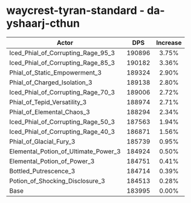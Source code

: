 # waycrest-tyran-standard - da-yshaarj-cthun
| Actor | DPS | Increase |
|---|:---:|:---:|
|Iced_Phial_of_Corrupting_Rage_95_3|190896|3.75%|
|Iced_Phial_of_Corrupting_Rage_85_3|190182|3.36%|
|Phial_of_Static_Empowerment_3|189324|2.90%|
|Phial_of_Charged_Isolation_3|189138|2.80%|
|Iced_Phial_of_Corrupting_Rage_70_3|189006|2.72%|
|Phial_of_Tepid_Versatility_3|188974|2.71%|
|Phial_of_Elemental_Chaos_3|188294|2.34%|
|Iced_Phial_of_Corrupting_Rage_50_3|187563|1.94%|
|Iced_Phial_of_Corrupting_Rage_40_3|186871|1.56%|
|Phial_of_Glacial_Fury_3|185739|0.95%|
|Elemental_Potion_of_Ultimate_Power_3|184924|0.50%|
|Elemental_Potion_of_Power_3|184751|0.41%|
|Bottled_Putrescence_3|184714|0.39%|
|Potion_of_Shocking_Disclosure_3|184513|0.28%|
|Base|183995|0.00%|
